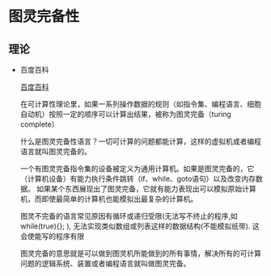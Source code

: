 # 图灵完备性

## 理论

- 百度百科

    [百度百科](https://baike.baidu.com/item/%E5%9B%BE%E7%81%B5%E5%AE%8C%E5%A4%87/4634934?fr=aladdin)

    在可计算性理论里，如果一系列操作数据的规则（如指令集、编程语言、细胞自动机）按照一定的顺序可以计算出结果，被称为图灵完备（turing complete）

    什么是图灵完备性语言？一切可计算的问题都能计算，这样的虚拟机或者编程语言就叫图灵完备的。

    一个有图灵完备指令集的设备被定义为通用计算机。如果是图灵完备的，它（计算机设备）有能力执行条件跳转（if、while、goto语句）以及改变内存数据。 如果某个东西展现出了图灵完备，它就有能力表现出可以模拟原始计算机，而即使最简单的计算机也能模拟出最复杂的计算机。

    图灵不完备的语言常见原因有循环或递归受限(无法写不终止的程序,如 while(true){}; ), 无法实现类似数组或列表这样的数据结构(不能模拟纸带). 这会使能写的程序有限

    图灵完备的意思就是可以做到图灵机所能做到的所有事情，解决所有的可计算问题的逻辑系统、装置或者编程语言就叫做图灵完备。